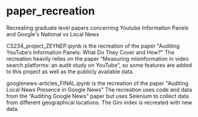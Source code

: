 # paper_recreation
Recreating graduate level papers concerning Youtube Information Panels and Google's National vs Local News 


CS234_project_ZEYNEP.ipynb is the recreation of the paper "Auditing YouTube’s Information Panels: What Do They Cover and How?" 
The recreation heavily relies on the  paper “Measuring misinformation in video search platforms: an audit study on YouTube”, 
so some features are added to this project as well as the publicly available data. 

googlenews-articles_FINAL.ipynb is the recreation of the paper "Auditing Local News Presence in Google News" 
The recreation uses  code and data from the “Auditing Google News” paper but 
uses Selenium to collect data from different geographical locations. The Gini index is recreated with new data. 

